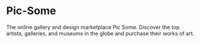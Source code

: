 # Pic-Some
The online gallery and design marketplace Pic Some. Discover the top artists, galleries, and museums in the globe and purchase their works of art.
